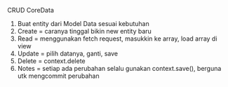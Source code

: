 CRUD CoreData

1. Buat entity dari Model Data sesuai kebutuhan
2. Create = caranya tinggal bikin new entity baru
3. Read = menggunakan fetch request, masukkin ke array, load array di view
4. Update = pilih datanya, ganti, save
5. Delete = context.delete
6. Notes = setiap ada perubahan selalu gunakan context.save(), berguna utk mengcommit perubahan

